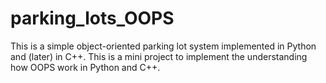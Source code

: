 # parking_lots_OOPS
This is a simple object-oriented parking lot system implemented in Python and (later) in C++. This is a mini project to implement the understanding how OOPS work in Python and C++.
